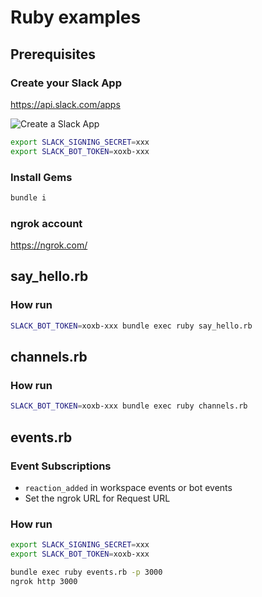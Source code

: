 # Ruby examples

## Prerequisites

### Create your Slack App

https://api.slack.com/apps

![Create a Slack App](https://camo.qiitausercontent.com/af01ba95b0e78b77765fca029c56b1eb6a878379/68747470733a2f2f71696974612d696d6167652d73746f72652e73332e61702d6e6f727468656173742d312e616d617a6f6e6177732e636f6d2f302f3333393239332f66663433336433332d353364642d356461362d393036372d6565626137646166326363642e706e67)

```bash
export SLACK_SIGNING_SECRET=xxx
export SLACK_BOT_TOKEN=xoxb-xxx
```

### Install Gems

```bash
bundle i
```

### ngrok account

https://ngrok.com/

## say_hello.rb

### How run

```bash
SLACK_BOT_TOKEN=xoxb-xxx bundle exec ruby say_hello.rb
```

## channels.rb

### How run

```bash
SLACK_BOT_TOKEN=xoxb-xxx bundle exec ruby channels.rb
```

## events.rb

### Event Subscriptions

- `reaction_added` in workspace events or bot events
- Set the ngrok URL for Request URL

### How run

```bash
export SLACK_SIGNING_SECRET=xxx
export SLACK_BOT_TOKEN=xoxb-xxx

bundle exec ruby events.rb -p 3000
ngrok http 3000
```
